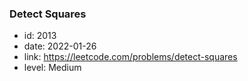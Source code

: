 ### Detect Squares

* id: 2013
* date: 2022-01-26
* link: https://leetcode.com/problems/detect-squares
* level: Medium
